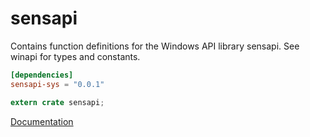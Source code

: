 # sensapi #
Contains function definitions for the Windows API library sensapi. See winapi for types and constants.

```toml
[dependencies]
sensapi-sys = "0.0.1"
```

```rust
extern crate sensapi;
```

[Documentation](https://retep998.github.io/doc/sensapi/)
